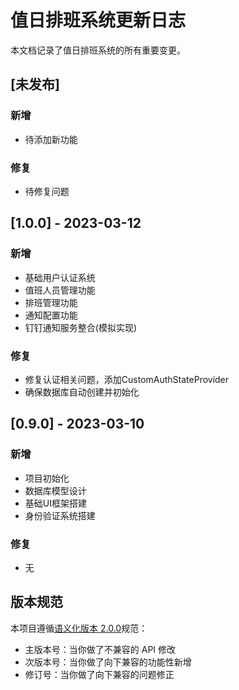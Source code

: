# 值日排班系统更新日志

本文档记录了值日排班系统的所有重要变更。

## [未发布]

### 新增
- 待添加新功能

### 修复
- 待修复问题

## [1.0.0] - 2023-03-12

### 新增
- 基础用户认证系统
- 值班人员管理功能
- 排班管理功能
- 通知配置功能
- 钉钉通知服务整合(模拟实现)

### 修复
- 修复认证相关问题，添加CustomAuthStateProvider
- 确保数据库自动创建并初始化

## [0.9.0] - 2023-03-10

### 新增
- 项目初始化
- 数据库模型设计
- 基础UI框架搭建
- 身份验证系统搭建

### 修复
- 无

## 版本规范

本项目遵循[语义化版本 2.0.0](https://semver.org/lang/zh-CN/)规范：

- 主版本号：当你做了不兼容的 API 修改
- 次版本号：当你做了向下兼容的功能性新增
- 修订号：当你做了向下兼容的问题修正 